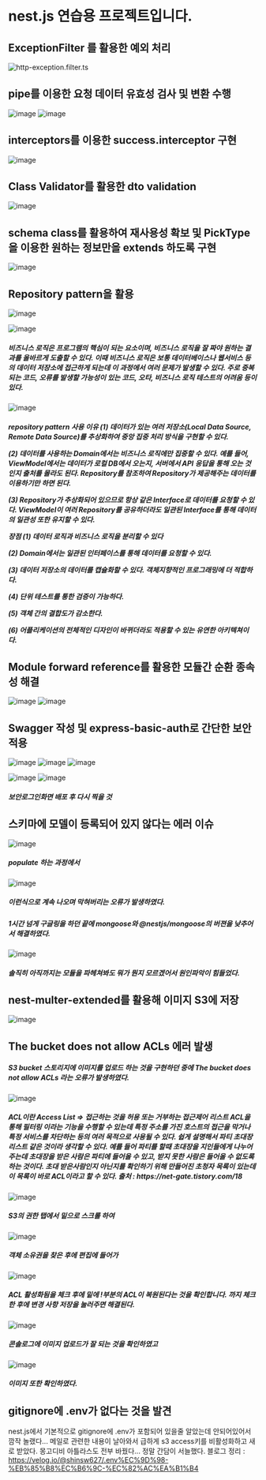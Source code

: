 # nest.js 연습용 프로젝트입니다.

## ExceptionFilter 를 활용한 예외 처리
![http-exception.filter.ts](https://user-images.githubusercontent.com/46738141/149394900-3f80dd03-4b12-40cb-bd68-7a56fb0d5c8b.png)

## pipe를 이용한 요청 데이터 유효성 검사 및 변환 수행
![image](https://user-images.githubusercontent.com/46738141/152974309-0f74d881-dbe4-4abb-b5d4-7428f9882b06.png)
![image](https://user-images.githubusercontent.com/46738141/152974532-6f91cc01-3fe2-457a-aee9-26a391ab00ff.png)


## interceptors를 이용한 success.interceptor 구현
![image](https://user-images.githubusercontent.com/46738141/149394499-ffe348ae-101d-4e3d-a2df-7da466f71eab.png)


## Class Validator를 활용한 dto validation
![image](https://user-images.githubusercontent.com/46738141/149458101-6144485a-dca8-4578-8922-9968531645f5.png)

## schema class를 활용하여 재사용성 확보 및 PickType을 이용한 원하는 정보만을 extends 하도록 구현
![image](https://user-images.githubusercontent.com/46738141/149515502-883b42f9-f781-43b3-9034-99d4a6d7150f.png)

## Repository pattern을 활용

![image](https://user-images.githubusercontent.com/46738141/149608414-56b73743-b6d8-4b8a-9531-8decd300ccb5.png)


![image](https://user-images.githubusercontent.com/46738141/149536103-4dcd832c-93b6-4388-a558-4cd875248df5.png)

<h5>비즈니스 로직은 프로그램의 핵심이 되는 요소이며, 비즈니스 로직을 잘 짜야 원하는 결과를 올바르게 도출할 수 있다. 이때 비즈니스 로직은 보통 데이터베이스나 웹서비스 등의 데이터 저장소에 접근하게 되는데 이 과정에서 여러 문제가 발생할 수 있다. 주로 중복되는 코드, 오류를 발생할 가능성이 있는 코드, 오타, 비즈니스 로직 테스트의 어려움 등이 있다.</h5>

![image](https://user-images.githubusercontent.com/46738141/149536434-2f951a49-3e68-44e2-a9e4-2b33319b88be.png)

<h5>repository pattern 사용 이유
(1) 데이터가 있는 여러 저장소(Local Data Source, Remote Data Source)를 추상화하여 중앙 집중 처리 방식을 구현할 수 있다.

(2) 데이터를 사용하는 Domain에서는 비즈니스 로직에만 집중할 수 있다.
예를 들어, ViewModel에서는 데이터가 로컬 DB에서 오는지, 서버에서 API 응답을 통해 오는 것인지 출처를 몰라도 된다. Repository를 참조하여 Repository가 제공해주는 데이터를 이용하기만 하면 된다.

(3) Repository가 추상화되어 있으므로 항상 같은 Interface로 데이터를 요청할 수 있다.
ViewModel이 여러 Repository를 공유하더라도 일관된 Interface를 통해 데이터의 일관성 또한 유지할 수 있다.

장점
(1) 데이터 로직과 비즈니스 로직을 분리할 수 있다

(2) Domain에서는 일관된 인터페이스를 통해 데이터를 요청할 수 있다.

(3) 데이터 저장소의 데이터를 캡슐화할 수 있다. 객체지향적인 프로그래밍에 더 적합하다.

(4) 단위 테스트를 통한 검증이 가능하다.

(5) 객체 간의 결합도가 감소한다.

(6) 어플리케이션의 전체적인 디자인이 바뀌더라도 적용할 수 있는 유연한 아키텍쳐이다.</h5>

## Module forward reference를 활용한 모듈간 순환 종속성 해결
![image](https://user-images.githubusercontent.com/46738141/149620910-3d6249fc-9327-4046-873e-ae0dff47c899.png)
![image](https://user-images.githubusercontent.com/46738141/149620917-036f41d5-aee8-4a33-9605-72715d97b090.png)

## Swagger 작성 및 express-basic-auth로 간단한 보안 적용
![image](https://user-images.githubusercontent.com/46738141/153183736-8f20b5d4-ebb3-4e54-9d58-5b6ab904f70a.png)
![image](https://user-images.githubusercontent.com/46738141/153184349-39af02bc-5ad7-421e-8a5e-487be44d3ae8.png)
![image](https://user-images.githubusercontent.com/46738141/153184484-0b847fbc-5a03-4c58-9391-37f04f1eb8dd.png)

![image](https://user-images.githubusercontent.com/46738141/149714775-4c524943-bd35-49e4-bb19-ae199474fe47.png)
![image](https://user-images.githubusercontent.com/46738141/149715382-e0d2406a-bc3c-487e-94bb-3d410007d6fe.png)
<h5>보안로그인화면 배포 후 다시 찍을 것</h5>

## 스키마에 모델이 등록되어 있지 않다는 에러 이슈
![image](https://user-images.githubusercontent.com/46738141/149809071-e0054e70-299a-486f-9f9d-3433b786a08b.png)
<h5>populate 하는 과정에서</h5>

![image](https://user-images.githubusercontent.com/46738141/149808897-7543556b-89b0-4591-93b0-2e2785ac7a78.png)

<h5>이런식으로 계속 나오며 막혀버리는 오류가 발생하였다.</h5>

<h5>1시간 넘게 구글링을 하던 끝에 mongoose와 @nestjs/mongoose의 버젼을 낮추어서 해결하였다.</h5>

![image](https://user-images.githubusercontent.com/46738141/149809593-eeb4f9a3-3c05-4666-af96-e7089c2bbe89.png)

<h5>솔직히 아직까지는 모듈을 파헤쳐봐도 뭐가 뭔지 모르겠어서 원인파악이 힘들었다.</h5>


## nest-multer-extended를 활용해 이미지 S3에 저장
![image](https://user-images.githubusercontent.com/46738141/149960128-cab6cb7b-3cee-428f-b45a-a394e7f2cca7.png)

## The bucket does not allow ACLs 에러 발생

<h5> S3 bucket 스토리지에 이미지를 업로드 하는 것을 구현하던 중에
The bucket does not allow ACLs 라는 오류가 발생하였다.</h5>

![image](https://user-images.githubusercontent.com/46738141/149960750-70d0be87-c012-41da-ab50-b391bfbbe143.png)


<h5> ACL이란
Access List => 접근하는 것을 허용 또는 거부하는 접근제어 리스트 ACL을 통해 필터링 이라는 기능을 수행할 수 있는데 특정 주소를 가진 호스트의 접근을 막거나 특정 서비스를 차단하는 등의 여러 목적으로 사용될 수 있다.
쉽게 설명해서 파티 초대장 리스트 같은 것이라 생각할 수 있다.
예를 들어 파티를 할때 초대장을 지인들에게 나누어 주는데 초대장을 받은 사람은 파티에 들어올 수 있고, 받지 못한 사람은 들어올 수 없도록 하는 것이다. 초대 받은사람인지 아닌지를 확인하기 위해 만들어진 초청자 목록이 있는데 이 목록이 바로 ACL이라고 할 수 있다.
출처 : https://net-gate.tistory.com/18
 </h5>

![image](https://user-images.githubusercontent.com/46738141/149960595-efcbe152-3373-4f56-b0cc-6c5581f94137.png)


<h5> S3의 권한 탭에서 밑으로 스크롤 하여</h5>

![image](https://user-images.githubusercontent.com/46738141/149960573-b8e0ad12-2909-4f26-ba3e-968e2644ebd3.png)

<h5>객체 소유권을 찾은 후에 편집에 들어가</h5>

![image](https://user-images.githubusercontent.com/46738141/149960559-eba6b703-ca8a-448a-a6f6-3c29f902fa8c.png)

<h5>ACL 활성화됨을 체크 후에 밑에 !부분의 ACL이 복원된다는 것을 확인합니다. 까지 체크 한 후에 변경 사항 저장을 눌러주면 해결된다.</h5>

![image](https://user-images.githubusercontent.com/46738141/149960538-628dd07b-902b-4f63-b32f-f6c8315fc7f9.png)


<h5>콘솔로그에 이미지 업로드가 잘 되는 것을 확인하였고</h5>

![image](https://user-images.githubusercontent.com/46738141/149960506-cdfca3b4-2469-4a75-83dd-d1852eaeeb84.png)

<h5>이미지 또한 확인하였다.</h5>

## gitignore에 .env가 없다는 것을 발견
nest.js에서 기본적으로 gitignore에 .env가 포함되어 있을줄 알았는데 안되어있어서 깜작 놀랬다...
메일로 관련한 내용이 날아와서 급하게 s3 access키를 비활성화하고 새로 받았다. 몽고디비 아틀라스도 전부 바꿨다... 정말 간담이 서늘했다.
블로그 정리 : https://velog.io/@shinsw627/.env%EC%9D%98-%EB%85%B8%EC%B6%9C-%EC%82%AC%EA%B1%B4
